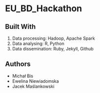 # EU_BD_Hackathon


## Built With
1) Data processing: Hadoop, Apache Spark
2) Data analysing: R, Python
3) Data dissemination: Ruby, Jekyll, Github

## Authors
- Michał Bis
- Ewelina Niewiadomska
- Jacek Maślankowski

##

